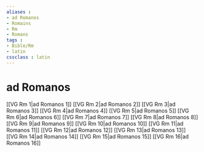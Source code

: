 ```yaml
---
aliases : 
- ad Romanos
- Romains
- Rm
- Romans
tags : 
- Bible/Rm
- latin
cssclass : latin
---
```


# ad Romanos

[[VG Rm 1|ad Romanos 1]]
[[VG Rm 2|ad Romanos 2]]
[[VG Rm 3|ad Romanos 3]]
[[VG Rm 4|ad Romanos 4]]
[[VG Rm 5|ad Romanos 5]]
[[VG Rm 6|ad Romanos 6]]
[[VG Rm 7|ad Romanos 7]]
[[VG Rm 8|ad Romanos 8]]
[[VG Rm 9|ad Romanos 9]]
[[VG Rm 10|ad Romanos 10]]
[[VG Rm 11|ad Romanos 11]]
[[VG Rm 12|ad Romanos 12]]
[[VG Rm 13|ad Romanos 13]]
[[VG Rm 14|ad Romanos 14]]
[[VG Rm 15|ad Romanos 15]]
[[VG Rm 16|ad Romanos 16]]
